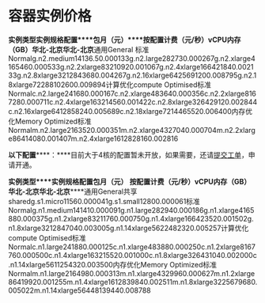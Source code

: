 # **容器实例价格**

**实例类型****实例规格****配置****包月（元）****按配置计费（元/秒）****vCPU****内存（GB）****华北-北京****华北-北京**通用General
标准Normalg.n2.medium14136.50.000133g.n2.large282730.000267g.n2.xlarge4165460.000533g.n2.2xlarge83210920.001067g.n2.4xlarge166421840.002133g.n2.8xlarge3212843680.004267g.n2.16xlarge6425691200.008795g.n2.18xlarge72288102600.009894计算优化compute Optimised标准Normalc.n2.large241680.000167c.n2.xlarge483640.000356c.n2.2xlarge8167280.000711c.n2.4xlarge163214560.001422c.n2.8xlarge326429120.002844c.n2.16xlarge6412858240.005689c.n2.18xlarge7214465520.006400内存优化Memory Optimized标准Normalm.n2.large2163520.000351m.n2.xlarge4327040.000704m.n2.2xlarge86414080.001407m.n2.4xlarge1612828160.002816

**以下配置******：****目前大于4核的配置暂未开放，如果需要，还请[提交工单](https://uc.jcloud.com/myorder/form?cateId=1&questionId=251)，申请开通。

**实例类型****实例规格********配置********包月（元）**
**按配置计费（元/秒）********vCPU********内存（GB）********华北-北京********华北-北京******通用General共享sharedg.s1.micro11560.000041g.s1.small12800.000061标准Normalg.n1.medium141410.000091g.n1.large282940.000186g.n1.xlarge4165880.000375g.n1.2xlarge83211760.000750g.n1.4xlarge166423520.001502g.n1.8xlarge3212847040.003005g.n1.14xlarge5622482320.005257计算优化compute Optimised标准Normalc.n1.large241880.000125c.n1.xlarge483880.000250c.n1.2xlarge8167760.000500c.n1.4xlarge163215520.001000c.n1.8xlarge326431040.002000c.n1.14xlarge5611254320.003500内存优化Memory Optimized标准Normalm.n1.large2164980.000313m.n1.xlarge4329960.000627m.n1.2xlarge86419920.001255m.n1.4xlarge1612839840.002511m.n1.8xlarge3225679680.005022m.n1.14xlarge56448139440.008788